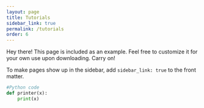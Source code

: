 ```yaml
---
layout: page
title: Tutorials
sidebar_link: true
permalink: /tutorials
order: 6
---
```


<p class="message">
  Hey there! This page is included as an example. Feel free to customize it
  for your own use upon downloading. Carry on!
</p>

To make pages show up in the sidebar, add `sidebar_link: true` to the front
matter.

```python
#Python code
def printer(x):
	print(x) 
```